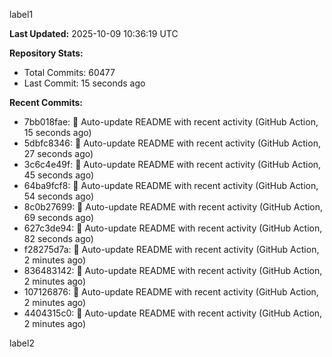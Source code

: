 
label1 
<!-- ACTIVITY_START -->
**Last Updated:** 2025-10-09 10:36:19 UTC

**Repository Stats:**
- Total Commits: 60477
- Last Commit: 15 seconds ago

**Recent Commits:**
- 7bb018fae: 🤖 Auto-update README with recent activity (GitHub Action, 15 seconds ago)
- 5dbfc8346: 🤖 Auto-update README with recent activity (GitHub Action, 27 seconds ago)
- 3c6c4e49f: 🤖 Auto-update README with recent activity (GitHub Action, 45 seconds ago)
- 64ba9fcf8: 🤖 Auto-update README with recent activity (GitHub Action, 54 seconds ago)
- 8c0b27699: 🤖 Auto-update README with recent activity (GitHub Action, 69 seconds ago)
- 627c3de94: 🤖 Auto-update README with recent activity (GitHub Action, 82 seconds ago)
- f28275d7a: 🤖 Auto-update README with recent activity (GitHub Action, 2 minutes ago)
- 836483142: 🤖 Auto-update README with recent activity (GitHub Action, 2 minutes ago)
- 107126876: 🤖 Auto-update README with recent activity (GitHub Action, 2 minutes ago)
- 4404315c0: 🤖 Auto-update README with recent activity (GitHub Action, 2 minutes ago)
<!-- ACTIVITY_END -->

label2
